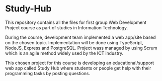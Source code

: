 # Study-Hub

This repository contains all the files for first group Web Development Project course as part of studies in Information Technology. 

During the course, development team implemented a web app/site based on the chosen topic. Implementation will be done using TypeScript, NodeJS, Express and PostgreSQL. 
Project wass managed by using Scrum which is an agile method widely used by the ICT industry.

This chosen project for this course is developing an educational/support web app called Study Hub where students or people get help with their programming tasks by posting questions. 
